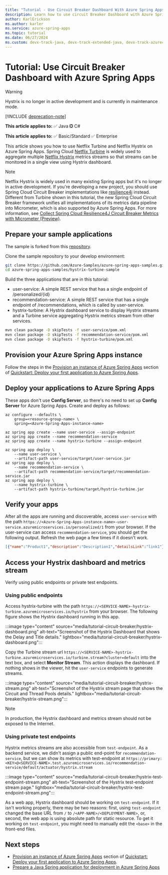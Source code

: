 ```yaml
---
title: "Tutorial - Use Circuit Breaker Dashboard With Azure Spring Apps"
description: Learn how to use circuit Breaker Dashboard with Azure Spring Apps.
author: KarlErickson
ms.author: karler
ms.service: azure-spring-apps
ms.topic: tutorial
ms.date: 06/27/2024
ms.custom: devx-track-java, devx-track-extended-java, devx-track-azurecli
---
```


# Tutorial: Use Circuit Breaker Dashboard with Azure Spring Apps

> [!WARNING]
> Hystrix is no longer in active development and is currently in maintenance mode.

[!INCLUDE [deprecation-note](../includes/deprecation-note.md)]

**This article applies to:** ✅ Java ❎ C#

**This article applies to:** ✅ Basic/Standard ✅ Enterprise

This article shows you how to use Netflix Turbine and Netflix Hystrix on Azure Spring Apps. Spring Cloud [Netflix Turbine](https://github.com/Netflix/Turbine) is widely used to aggregate multiple [Netflix Hystrix](https://github.com/Netflix/Hystrix) metrics streams so that streams can be monitored in a single view using Hystrix dashboard.

> [!NOTE]
> Netflix Hystrix is widely used in many existing Spring apps but it's no longer in active development. If you're developing a new project, you should use Spring Cloud Circuit Breaker implementations like [resilience4j](https://github.com/resilience4j/resilience4j) instead. Different from Turbine shown in this tutorial, the new Spring Cloud Circuit Breaker framework unifies all implementations of its metrics data pipeline into Micrometer, which is also supported by Azure Spring Apps. For more information, see [Collect Spring Cloud Resilience4J Circuit Breaker Metrics with Micrometer (Preview)](./how-to-circuit-breaker-metrics.md).

## Prepare your sample applications

The sample is forked from this [repository](https://github.com/StackAbuse/spring-cloud/tree/master/spring-turbine).

Clone the sample repository to your develop environment:

```bash
git clone https://github.com/Azure-Samples/azure-spring-apps-samples.git
cd azure-spring-apps-samples/hystrix-turbine-sample
```

Build the three applications that are in this tutorial:

* user-service: A simple REST service that has a single endpoint of /personalized/{id}
* recommendation-service: A simple REST service that has a single endpoint of /recommendations, which is called by user-service.
* hystrix-turbine: A Hystrix dashboard service to display Hystrix streams and a Turbine service aggregating Hystrix metrics stream from other services.

```bash
mvn clean package -D skipTests -f user-service/pom.xml
mvn clean package -D skipTests -f recommendation-service/pom.xml
mvn clean package -D skipTests -f hystrix-turbine/pom.xml
```

## Provision your Azure Spring Apps instance

Follow the steps in the [Provision an instance of Azure Spring Apps](./quickstart.md#32-create-an-azure-spring-apps-instance) section of [Quickstart: Deploy your first application to Azure Spring Apps](quickstart.md).

## Deploy your applications to Azure Spring Apps

These apps don't use **Config Server**, so there's no need to set up **Config Server** for Azure Spring Apps.  Create and deploy as follows:

```azurecli
az configure --defaults \
    group=<resource-group-name> \
    spring=<Azure-Spring-Apps-instance-name>

az spring app create --name user-service --assign-endpoint
az spring app create --name recommendation-service
az spring app create --name hystrix-turbine --assign-endpoint

az spring app deploy \
    --name user-service \
    --artifact-path user-service/target/user-service.jar
az spring app deploy \
    --name recommendation-service \
    --artifact-path recommendation-service/target/recommendation-service.jar
az spring app deploy \
    --name hystrix-turbine \
    --artifact-path hystrix-turbine/target/hystrix-turbine.jar
```

## Verify your apps

After all the apps are running and discoverable, access `user-service` with the path `https://<Azure-Spring-Apps-instance-name>-user-service.azuremicroservices.io/personalized/1` from your browser. If the user-service can access `recommendation-service`, you should get the following output. Refresh the web page a few times if it doesn't work.

```json
[{"name":"Product1","description":"Description1","detailsLink":"link1"},{"name":"Product2","description":"Description2","detailsLink":"link3"},{"name":"Product3","description":"Description3","detailsLink":"link3"}]
```

## Access your Hystrix dashboard and metrics stream

Verify using public endpoints or private test endpoints.

### Using public endpoints

Access hystrix-turbine with the path `https://<SERVICE-NAME>-hystrix-turbine.azuremicroservices.io/hystrix` from your browser.  The following figure shows the Hystrix dashboard running in this app.

:::image type="content" source="media/tutorial-circuit-breaker/hystrix-dashboard.png" alt-text="Screenshot of the Hystrix Dashboard that shows the Delay and Title details." lightbox="media/tutorial-circuit-breaker/hystrix-dashboard.png":::

Copy the Turbine stream url `https://<SERVICE-NAME>-hystrix-turbine.azuremicroservices.io/turbine.stream?cluster=default` into the text box, and select **Monitor Stream**.  This action displays the dashboard. If nothing shows in the viewer, hit the `user-service` endpoints to generate streams.

:::image type="content" source="media/tutorial-circuit-breaker/hystrix-stream.png" alt-text="Screenshot of the Hystrix stream page that shows the Circuit and Thread Pools details." lightbox="media/tutorial-circuit-breaker/hystrix-stream.png":::

> [!NOTE]
> In production, the Hystrix dashboard and metrics stream should not be exposed to the Internet.

### Using private test endpoints

Hystrix metrics streams are also accessible from `test-endpoint`. As a backend service, we didn't assign a public end-point for `recommendation-service`, but we can show its metrics with test-endpoint at `https://primary:<KEY>@<SERVICE-NAME>.test.azuremicroservices.io/recommendation-service/default/actuator/hystrix.stream`

:::image type="content" source="media/tutorial-circuit-breaker/hystrix-test-endpoint-stream.png" alt-text="Screenshot of the Hystrix test-endpoint stream page." lightbox="media/tutorial-circuit-breaker/hystrix-test-endpoint-stream.png":::

As a web app, Hystrix dashboard should be working on `test-endpoint`. If it isn't working properly, there may be two reasons: first, using `test-endpoint` changed the base URL from `/` to `/<APP-NAME>/<DEPLOYMENT-NAME>`, or, second, the web app is using absolute path for static resource. To get it working on `test-endpoint`, you might need to manually edit the `<base>` in the front-end files.

## Next steps

* [Provision an instance of Azure Spring Apps](./quickstart.md#32-create-an-azure-spring-apps-instance) section of [Quickstart: Deploy your first application to Azure Spring Apps](quickstart.md).
* [Prepare a Java Spring application for deployment in Azure Spring Apps](how-to-prepare-app-deployment.md)
